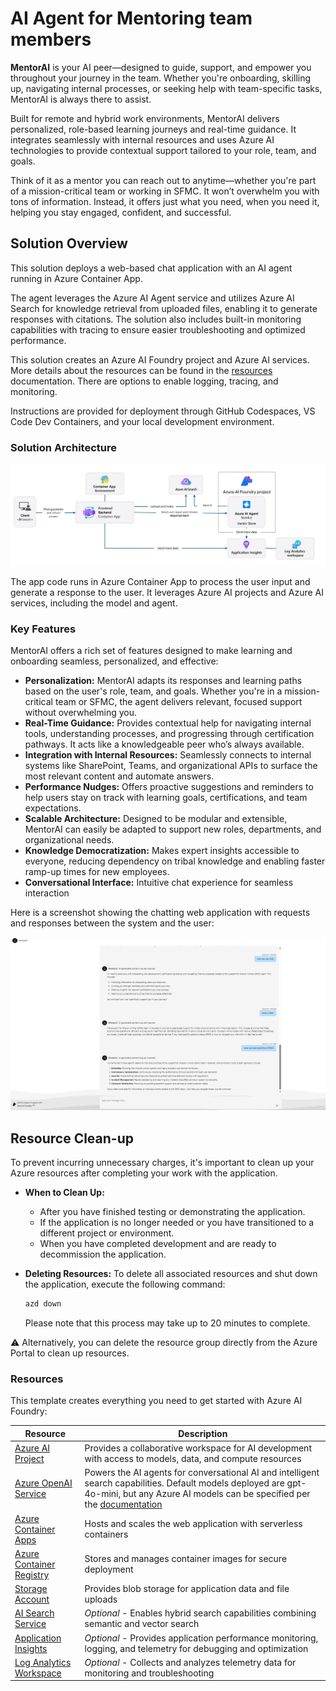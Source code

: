 # AI Agent for Mentoring team members

**MentorAI** is your AI peer—designed to guide, support, and empower you throughout your journey in the team. Whether you're onboarding, skilling up, navigating internal processes, or seeking help with team-specific tasks, MentorAI is always there to assist.

Built for remote and hybrid work environments, MentorAI delivers personalized, role-based learning journeys and real-time guidance. It integrates seamlessly with internal resources and uses Azure AI technologies to provide contextual support tailored to your role, team, and goals.

Think of it as a mentor you can reach out to anytime—whether you're part of a mission-critical team or working in SFMC. It won’t overwhelm you with tons of information. Instead, it offers just what you need, when you need it, helping you stay engaged, confident, and successful.

</div>

## Solution Overview

This solution deploys a web-based chat application with an AI agent running in Azure Container App.

The agent leverages the Azure AI Agent service and utilizes Azure AI Search for knowledge retrieval from uploaded files, enabling it to generate responses with citations. The solution also includes built-in monitoring capabilities with tracing to ensure easier troubleshooting and optimized performance.

This solution creates an Azure AI Foundry project and Azure AI services. More details about the resources can be found in the [resources](#resources) documentation. There are options to enable logging, tracing, and monitoring.

Instructions are provided for deployment through GitHub Codespaces, VS Code Dev Containers, and your local development environment.

</div>

### Solution Architecture

![Architecture diagram showing that user input is provided to the Azure Container App, which contains the app code. With user identity and resource access through managed identity, the input is used to form a response. The input and the Azure monitor are able to use the Azure resources deployed in the solution: Application Insights, Azure AI Foundry Project, Azure AI Services, Storage account, Azure Container App, and Log Analytics Workspace.](docs/images/architecture.png)

The app code runs in Azure Container App to process the user input and generate a response to the user. It leverages Azure AI projects and Azure AI services, including the model and agent.

</div>

### Key Features

MentorAI offers a rich set of features designed to make learning and onboarding seamless, personalized, and effective:
- **Personalization:** MentorAI adapts its responses and learning paths based on the user's role, team, and goals. Whether you're in a mission-critical team or SFMC, the agent delivers relevant, focused support without overwhelming you.
- **Real-Time Guidance:** Provides contextual help for navigating internal tools, understanding processes, and progressing through certification pathways. It acts like a knowledgeable peer who’s always available.
- **Integration with Internal Resources:** Seamlessly connects to internal systems like SharePoint, Teams, and organizational APIs to surface the most relevant content and automate answers.
- **Performance Nudges:** Offers proactive suggestions and reminders to help users stay on track with learning goals, certifications, and team expectations.
- **Scalable Architecture:** Designed to be modular and extensible, MentorAI can easily be adapted to support new roles, departments, and organizational needs.
- **Knowledge Democratization:** Makes expert insights accessible to everyone, reducing dependency on tribal knowledge and enabling faster ramp-up times for new employees.
- **Conversational Interface:** Intuitive chat experience for seamless interaction

</div>

Here is a screenshot showing the chatting web application with requests and responses between the system and the user:

![Screenshot of chatting web application showing requests and responses between agent and the user.](docs/images/webapp_screenshot.jpg)

</div>

## Resource Clean-up

To prevent incurring unnecessary charges, it's important to clean up your Azure resources after completing your work with the application.

- **When to Clean Up:**
  - After you have finished testing or demonstrating the application.
  - If the application is no longer needed or you have transitioned to a different project or environment.
  - When you have completed development and are ready to decommission the application.

- **Deleting Resources:**
  To delete all associated resources and shut down the application, execute the following command:
  
    ```bash
    azd down
    ```

    Please note that this process may take up to 20 minutes to complete.

⚠️ Alternatively, you can delete the resource group directly from the Azure Portal to clean up resources.

</div>

### Resources

This template creates everything you need to get started with Azure AI Foundry:

| Resource | Description |
|----------|-------------|
| [Azure AI Project](https://learn.microsoft.com/azure/ai-studio/how-to/create-projects) | Provides a collaborative workspace for AI development with access to models, data, and compute resources |
| [Azure OpenAI Service](https://learn.microsoft.com/azure/ai-services/openai/) | Powers the AI agents for conversational AI and intelligent search capabilities. Default models deployed are gpt-4o-mini, but any Azure AI models can be specified per the [documentation](docs/deploy_customization.md#customizing-model-deployments) |
| [Azure Container Apps](https://learn.microsoft.com/azure/container-apps/) | Hosts and scales the web application with serverless containers |
| [Azure Container Registry](https://learn.microsoft.com/azure/container-registry/) | Stores and manages container images for secure deployment |
| [Storage Account](https://learn.microsoft.com/azure/storage/blobs/) | Provides blob storage for application data and file uploads |
| [AI Search Service](https://learn.microsoft.com/azure/search/) | *Optional* - Enables hybrid search capabilities combining semantic and vector search |
| [Application Insights](https://learn.microsoft.com/azure/azure-monitor/app/app-insights-overview) | *Optional* - Provides application performance monitoring, logging, and telemetry for debugging and optimization |
| [Log Analytics Workspace](https://learn.microsoft.com/azure/azure-monitor/logs/log-analytics-workspace-overview) | *Optional* - Collects and analyzes telemetry data for monitoring and troubleshooting |




